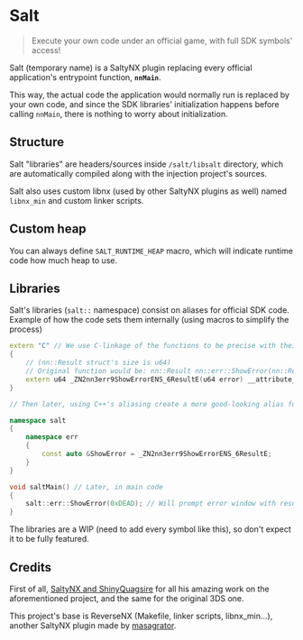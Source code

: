 # Salt

> Execute your own code under an official game, with full SDK symbols' access!

Salt (temporary name) is a SaltyNX plugin replacing every official application's entrypoint function, **`nnMain`**.

This way, the actual code the application would normally run is replaced by your own code, and since the SDK libraries' initialization happens before calling `nnMain`, there is nothing to worry about initialization.

## Structure

Salt "libraries" are headers/sources inside `/salt/libsalt` directory, which are automatically compiled along with the injection project's sources.

Salt also uses custom libnx (used by other SaltyNX plugins as well) named `libnx_min` and custom linker scripts.

## Custom heap

You can always define `SALT_RUNTIME_HEAP` macro, which will indicate runtime code how much heap to use.

## Libraries

Salt's libraries (`salt::` namespace) consist on aliases for official SDK code. Example of how the code sets them internally (using macros to simplify the process)

```cpp
extern "C" // We use C-linkage of the functions to be precise with their symbols
{
    // (nn::Result struct's size is u64)
    // Original function would be: nn::Result nn::err::ShowError(nn::Result error)
    extern u64 _ZN2nn3err9ShowErrorENS_6ResultE(u64 error) __attribute__((weak));
}

// Then later, using C++'s aliasing create a more good-looking alias for the function

namespace salt
{
    namespace err
    {
        const auto &ShowError = _ZN2nn3err9ShowErrorENS_6ResultE;
    }
}

void saltMain() // Later, in main code
{
    salt::err::ShowError(0xDEAD); // Will prompt error window with result 0xDEAD -> 2173-0111
}
```

The libraries are a WIP (need to add every symbol like this), so don't expect it to be fully featured.

## Credits

First of all, [SaltyNX and ShinyQuagsire](https://github.com/shinyquagsire23/SaltyNX) for all his amazing work on the aforementioned project, and the same for the original 3DS one.

This project's base is ReverseNX (Makefile, linker scripts, libnx_min...), another SaltyNX plugin made by [masagrator](https://github.com/masagrator/ReverseNX).
